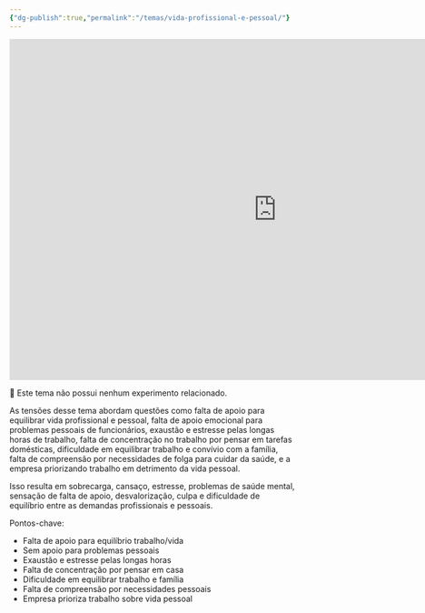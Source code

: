 ```yaml
---
{"dg-publish":true,"permalink":"/temas/vida-profissional-e-pessoal/"}
---
```


<iframe src="https://embed.kumu.io/30956f3a0e2616d9d2893d3e59d58cc0" width="940" height="600" frameborder="0"></iframe>

🔗 Este tema não possui nenhum experimento relacionado. 

  As tensões desse tema abordam questões como falta de apoio para equilibrar vida profissional e pessoal, falta de apoio emocional para problemas pessoais de funcionários, exaustão e estresse pelas longas horas de trabalho, falta de concentração no trabalho por pensar em tarefas domésticas, dificuldade em equilibrar trabalho e convívio com a família, falta de compreensão por necessidades de folga para cuidar da saúde, e a empresa priorizando trabalho em detrimento da vida pessoal.  

Isso resulta em sobrecarga, cansaço, estresse, problemas de saúde mental, sensação de falta de apoio, desvalorização, culpa e dificuldade de equilíbrio entre as demandas profissionais e pessoais.

Pontos-chave: 

* Falta de apoio para equilíbrio trabalho/vida
* Sem apoio para problemas pessoais  
* Exaustão e estresse pelas longas horas
* Falta de concentração por pensar em casa  
* Dificuldade em equilibrar trabalho e família
* Falta de compreensão por necessidades pessoais
* Empresa prioriza trabalho sobre vida pessoal
